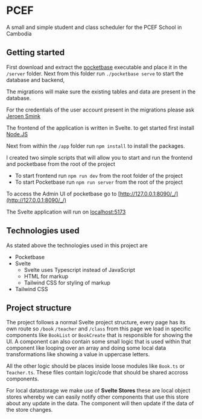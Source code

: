# PCEF

A small and simple student and class scheduler for the PCEF School in Cambodia

## Getting started

First download and extract the [pocketbase](https://pocketbase.io/docs/) executable and place it in the `/server` folder. Next from this folder run `./pocketbase serve` to start the database and backend,

The migrations will make sure the existing tables and data are present in the database.

For the credentials of the user account present in the migrations please ask [Jeroen Smink](https://github.com/jeroensmink98)

The frontend of the application is written in Svelte. to get started first install [Node.JS](https://nodejs.org/en/download/)

Next from within the `/app` folder run `npm install` to install the packages.

I created two simple scripts that will allow you to start and run the frontend and pocketbase from the root of the project

- To start frontend run `npm run dev` from the root folder of the project
- To start Pocketbase run `npm run server` from the root of the project

To access the Admin UI of pocketbase go to [http://127.0.0.1:8090/_/](http://127.0.0.1:8090/_/)

The Svelte application will run on [localhost:5173](http://localhost:5173)

## Technologies used

As stated above the technologies used in this project are 

- Pocketbase
- Svelte
    - Svelte uses Typescript instead of JavaScript
    - HTML for markup
    - Tailwind CSS for styling of markup
- Tailwind CSS


## Project structure

The project follows a normal Svelte project structure, every page has its own route so `/book` `/teacher` and `/class` from this page we load in specific components like `BookList` or `BookCreate` that is responsible for showing the UI. A component can also contain some small logic that is used within that component like looping over an array and doing some local data transformations like showing a value in uppercase letters.

All the other logic should be places inside loose modules like `Book.ts` or `Teacher.ts`. These files contain logic/code that should be shared accross components.

For local datastorage we make use of **Svelte Stores** these are local object stores whereby we can easily notify other components that use this store about any update in the data. The component will then update if the data of the store changes.

